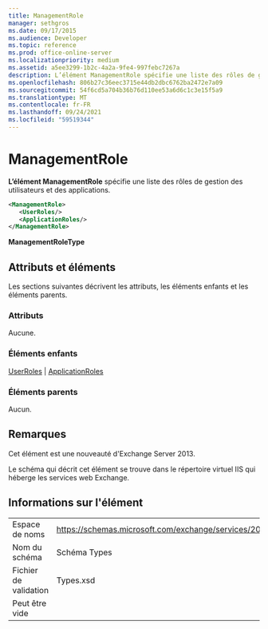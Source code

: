 ```yaml
---
title: ManagementRole
manager: sethgros
ms.date: 09/17/2015
ms.audience: Developer
ms.topic: reference
ms.prod: office-online-server
ms.localizationpriority: medium
ms.assetid: a5ee3299-1b2c-4a2a-9fe4-997febc7267a
description: L’élément ManagementRole spécifie une liste des rôles de gestion des utilisateurs et des applications.
ms.openlocfilehash: 806b27c36eec3715e44db2dbc6762ba2472e7a09
ms.sourcegitcommit: 54f6cd5a704b36b76d110ee53a6d6c1c3e15f5a9
ms.translationtype: MT
ms.contentlocale: fr-FR
ms.lasthandoff: 09/24/2021
ms.locfileid: "59519344"
---
```

# <a name="managementrole"></a>ManagementRole

**L’élément ManagementRole** spécifie une liste des rôles de gestion des utilisateurs et des applications. 
  
```XML
<ManagementRole>
   <UserRoles/>
   <ApplicationRoles/>
</ManagementRole>
```

 **ManagementRoleType**
## <a name="attributes-and-elements"></a>Attributs et éléments

Les sections suivantes décrivent les attributs, les éléments enfants et les éléments parents.
  
### <a name="attributes"></a>Attributs

Aucune.
  
### <a name="child-elements"></a>Éléments enfants

[UserRoles](userroles.md)  |  [ApplicationRoles](applicationroles.md)
  
### <a name="parent-elements"></a>Éléments parents

Aucun.
  
## <a name="remarks"></a>Remarques

Cet élément est une nouveauté d'Exchange Server 2013.
  
Le schéma qui décrit cet élément se trouve dans le répertoire virtuel IIS qui héberge les services web Exchange.
  
## <a name="element-information"></a>Informations sur l'élément

|||
|:-----|:-----|
|Espace de noms  <br/> |https://schemas.microsoft.com/exchange/services/2006/types  <br/> |
|Nom du schéma  <br/> |Schéma Types  <br/> |
|Fichier de validation  <br/> |Types.xsd  <br/> |
|Peut être vide  <br/> ||
   

